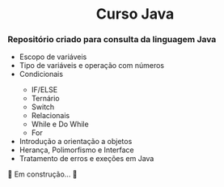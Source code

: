 <h1 align = "center">Curso Java</h1>
  
<h3>Repositório criado para consulta da linguagem Java</h3>

<ul>
  <li>Escopo de variáveis</li>
  <li>Tipo de variáveis e operação com números</li>
  <li>Condicionais</li>
  <ul>
    <li>IF/ELSE</li>
    <li>Ternário</li>
    <li>Switch</li>
    <li>Relacionais</li>
    <li>While e Do While</li>
    <li>For</li>
  </ul>
  <li>Introdução a orientação a objetos</li>
  <li>Herança, Polimorfismo e Interface</li>
  <li>Tratamento de erros e exeções em Java</li>
  </ul>
  
  <p> 🚧 Em construção... 🚧</p>
    
